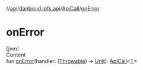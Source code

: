 //[api](../../index.md)/[danbroid.ipfs.api](../index.md)/[ApiCall](index.md)/[onError](on-error.md)



# onError  
[jvm]  
Content  
fun [onError](on-error.md)(handler: ([Throwable](https://kotlinlang.org/api/latest/jvm/stdlib/kotlin/-throwable/index.html)) -> [Unit](https://kotlinlang.org/api/latest/jvm/stdlib/kotlin/-unit/index.html)): [ApiCall](index.md)<[T](index.md)>  



